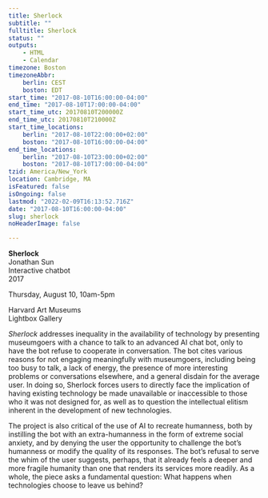```yaml
---
title: Sherlock
subtitle: ""
fulltitle: Sherlock
status: ""
outputs:
    - HTML
    - Calendar
timezone: Boston
timezoneAbbr:
    berlin: CEST
    boston: EDT
start_time: "2017-08-10T16:00:00-04:00"
end_time: "2017-08-10T17:00:00-04:00"
start_time_utc: 20170810T200000Z
end_time_utc: 20170810T210000Z
start_time_locations:
    berlin: "2017-08-10T22:00:00+02:00"
    boston: "2017-08-10T16:00:00-04:00"
end_time_locations:
    berlin: "2017-08-10T23:00:00+02:00"
    boston: "2017-08-10T17:00:00-04:00"
tzid: America/New_York
location: Cambridge, MA
isFeatured: false
isOngoing: false
lastmod: "2022-02-09T16:13:52.716Z"
date: "2017-08-10T16:00:00-04:00"
slug: sherlock
noHeaderImage: false

---
```

**Sherlock**
<br />Jonathan Sun
<br />Interactive chatbot
<br />2017

Thursday, August 10, 10am-5pm

Harvard Art Museums
<br />Lightbox Gallery

<em>Sherlock</em> addresses inequality in the availability of technology by presenting museumgoers with a chance to talk to an advanced AI chat bot, only to have the bot refuse to cooperate in conversation. The bot cites various reasons for not engaging meaningfully with museumgoers, including being too busy to talk, a lack of energy, the presence of more interesting problems or conversations elsewhere, and a general disdain for the average user. In doing so, Sherlock forces users to directly face the implication of having existing technology be made unavailable or inaccessible to those who it was not designed for, as well as to question the intellectual elitism inherent in the development of new technologies. 

The project is also critical of the use of AI to recreate humanness, both by instilling the bot with an extra-humanness in the form of extreme social anxiety, and by denying the user the opportunity to challenge the bot’s humanness or modify the quality of its responses. The bot’s refusal to serve the whim of the user suggests, perhaps, that it already feels a deeper and more fragile humanity than one that renders its services more readily. As a whole, the piece asks a fundamental question: What happens when technologies choose to leave us behind?
